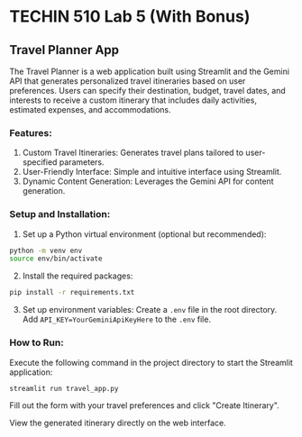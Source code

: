 # TECHIN 510 Lab 5 (With Bonus)

## Travel Planner App

The Travel Planner is a web application built using Streamlit and the Gemini API that generates personalized travel itineraries based on user preferences. Users can specify their destination, budget, travel dates, and interests to receive a custom itinerary that includes daily activities, estimated expenses, and accommodations.

### Features:
1. Custom Travel Itineraries: Generates travel plans tailored to user-specified parameters.
2. User-Friendly Interface: Simple and intuitive interface using Streamlit.
3. Dynamic Content Generation: Leverages the Gemini API for content generation.


### Setup and Installation:
1. Set up a Python virtual environment (optional but recommended):
```bash
python -m venv env
source env/bin/activate
```

2. Install the required packages:
```bash
pip install -r requirements.txt
```

3. Set up environment variables:
Create a `.env` file in the root directory.
Add `API_KEY=YourGeminiApiKeyHere` to the `.env` file.

### How to Run:
Execute the following command in the project directory to start the Streamlit application:

```bash
streamlit run travel_app.py
```

Fill out the form with your travel preferences and click "Create Itinerary".

View the generated itinerary directly on the web interface.
